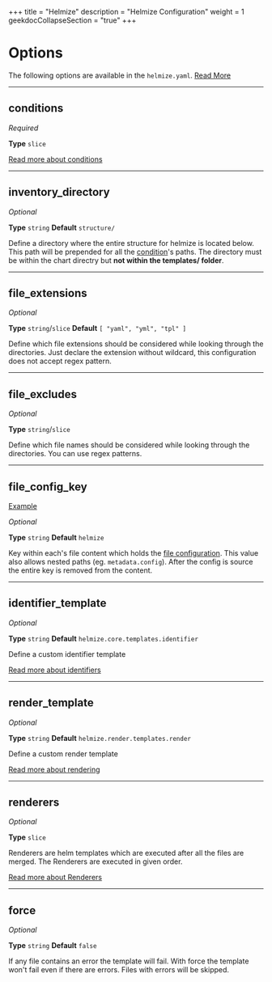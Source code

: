 +++
title = "Helmize"
description = "Helmize Configuration"
weight = 1
geekdocCollapseSection = "true"
+++
# Options

The following options are available in the `helmize.yaml`. [Read More](../)

---

## conditions

_Required_

**Type** `slice`

[Read more about conditions](../conditions/)

---

## inventory_directory

_Optional_

**Type** `string` **Default** `structure/`

Define a directory where the entire structure for helmize is located below. This path will be prepended for all the [condition](/documentation/configuration/conditions/)'s paths. The directory must be within the chart directry but **not within the templates/ folder**.

---

## file_extensions

_Optional_

**Type** `string`/`slice` **Default** `[ "yaml", "yml", "tpl" ]`

Define which file extensions should be considered while looking through the directories. Just declare the extension without wildcard, this configuration does not accept regex pattern.

---

## file_excludes

_Optional_

**Type** `string`/`slice`

Define which file names should be considered while looking through the directories. You can use regex patterns.

---

## file_config_key

[Example]()

_Optional_

**Type** `string` **Default** `helmize` 

Key within each's file content which holds the [file configuration](../../files/). This value also allows nested paths (eg. `metadata.config`). After the config is source the entire key is removed from the content.

---

## identifier_template

_Optional_

**Type** `string` **Default** `helmize.core.templates.identifier` 

Define a custom identifier template

[Read more about identifiers](../../customization/identifiers/)

---

## render_template

_Optional_

**Type** `string` **Default** `helmize.render.templates.render` 

Define a custom render template

[Read more about rendering](../../customization/render/)

---
## renderers

_Optional_

**Type** `slice` 

Renderers are helm templates which are executed after all the files are merged. The Renderers are executed in given order.

[Read more about Renderers](../../usage/renderers/)

---
## force

_Optional_

**Type** `string` **Default** `false`

If any file contains an error the template will fail. With force the template won't fail even if there are errors. Files with errors will be skipped.
